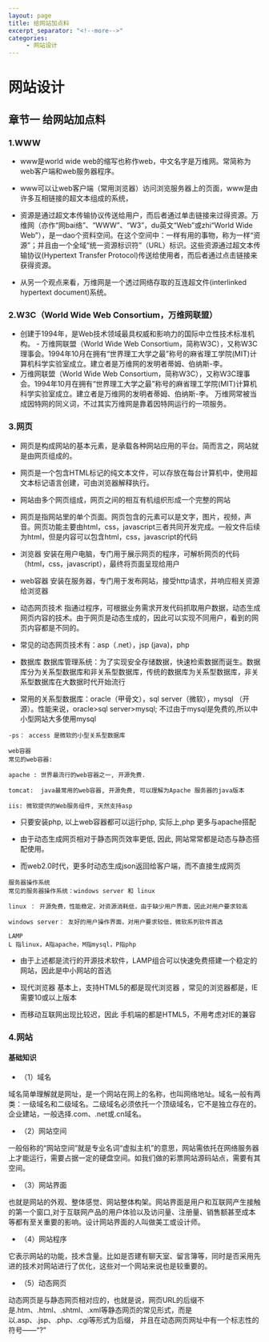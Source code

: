 ```yaml
---
layout: page
title: 给网站加点料
excerpt_separator: "<!--more-->"
categories:
     - 网站设计
---
```


# 网站设计
## 章节一 给网站加点料
### 1.WWW

  -  www是world wide web的缩写也称作web，中文名字是万维网。常简称为web客户端和web服务器程序。

   - www可以让web客户端（常用浏览器）访问浏览服务器上的页面，www是由许多互相链接的超文本组成的系统，

- 资源是通过超文本传输协议传送给用户，而后者通过单击链接来过得资源。万维网（亦作“网bai络”、“WWW”、“W3”，du英文“Web”或zhi“World Wide Web”），是一dao个资料空间。在这个空间中：一样有用的事物，称为一样“资源”；并且由一个全域“统一资源标识符”（URL）标识。这些资源通过超文本传输协议(Hypertext Transfer Protocol)传送给使用者，而后者通过点击链接来获得资源。

- 从另一个观点来看，万维网是一个透过网络存取的互连超文件(interlinked hypertext document)系统。


### 2.W3C（World Wide Web Consortium，万维网联盟）

   - 创建于1994年，是Web技术领域最具权威和影响力的国际中立性技术标准机构。
    - 万维网联盟（World Wide Web Consortium，简称W3C），又称W3C理事会。1994年10月在拥有“世界理工大学之最”称号的麻省理工学院(MIT)计算机科学实验室成立。建立者是万维网的发明者蒂姆、伯纳斯-李。
- 万维网联盟（World Wide Web Consortium，简称W3C），又称W3C理事会。1994年10月在拥有“世界理工大学之最”称号的麻省理工学院(MIT)计算机科学实验室成立。建立者是万维网的发明者蒂姆、伯纳斯-李。
万维网常被当成因特网的同义词，不过其实万维网是靠着因特网运行的一项服务。
### 3.网页

  -  网页是构成网站的基本元素，是承载各种网站应用的平台。简而言之，网站就是由网页组成的。

  -  网页是一个包含HTML标记的纯文本文件，可以存放在每台计算机中，使用超文本标记语言创建，可由浏览器解释执行。


- 网站由多个网页组成，网页之间的相互有机组织形成一个完整的网站


- 网页是指网站里的单个页面。网页包含的元素可以是文字，图片，视频，声音。网页功能主要由html，css，javascript三者共同开发完成。一般文件后续为html，但是内容可以包含html，css，javascript的代码

- 浏览器
安装在用户电脑，专门用于展示网页的程序，可解析网页的代码（html，css，javascript），最终将页面呈现给用户

- web容器
安装在服务器，专门用于发布网站，接受http请求，并响应相关资源给浏览器


- 动态网页技术
指通过程序，可根据业务需求开发代码抓取用户数据，动态生成网页内容的技术。由于网页是动态生成的，因此可以实现不同用户，看到的网页内容都是不同的。

- 常见的动态网页技术有：asp（.net），jsp (java)，php

- 数据库
数据库管理系统：为了实现安全存储数据，快速检索数据而诞生。数据库分为关系型数据库和非关系型数据库，传统的数据库为关系型数据库，非关系型数据库在大数据时代开始流行

- 常用的关系型数据库：oracle（甲骨文），sql server（微软），mysql （开源）。性能来说，oracle>sql server>mysql; 不过由于mysql是免费的,所以中小型网站大多使用mysql
```
-ps： access 是微软的小型关系型数据库

web容器
常见的web容器:

apache : 世界最流行的web容器之一, 开源免费.

tomcat:  java最常用的web容器, 开源免费, 可以理解为Apache 服务器的java版本

iis: 微软提供的Web服务组件, 天然支持asp
```

- 只要安装php, 以上web容器都可以运行php, 实际上,php 更多与apache搭配



- 由于动态生成网页相对于静态网页效率更低, 因此, 网站常常都是动态与静态搭配使用。

- 而web2.0时代，更多时动态生成json返回给客户端，而不直接生成网页

 
```
服务器操作系统
常见的服务器操作系统：windows server 和 linux

linux ： 开源免费，性能稳定，对资源消耗低，由于缺少用户界面，因此对用户要求较高

windows server： 友好的用户操作界面，对用户要求较低，微软系列软件首选

LAMP
L 指linux，A指apache，M指mysql，P指php
```

- 由于上述都是流行的开源技术软件，LAMP组合可以快速免费搭建一个稳定的网站，因此是中小网站的首选

- 现代浏览器
基本上，支持HTML5的都是现代浏览器 ，常见的浏览器都是，IE需要10或以上版本

- 而移动互联网出现比较迟，因此 手机端的都是HTML5，不用考虑对IE的兼容



### 4.网站
#### 基础知识
- （1）域名

域名简单理解就是网址，是一个网站在网上的名称，也叫网络地址。域名一般有两类：一级域名和二级域名。二级域名必须依托一个顶级域名，它不是独立存在的。企业建站，一般选择.com、.net或.cn域名。

- （2）网站空间

一般俗称的“网站空间”就是专业名词“虚拟主机”的意思，网站需依托在网络服务器上才能运行，需要占据一定的硬盘空间。如我们做的彩票网站源码站点，需要有其空间。

- （3）网站界面

也就是网站的外观、整体感觉、网站整体构架。网站界面是用户和互联网产生接触的第一个窗口,对于互联网产品的用户体验以及访问量、注册量、销售额甚至成本等都有至关重要的影响。设计网站界面的人叫做美工或设计师。

- （4）网站程序

它表示网站的功能，技术含量。比如是否建有聊天室、留言簿等，同时是否采用先进的技术对网站进行了优化，这些对一个网站来说也是较重要的。

- （5）动态网页

动态网页是与静态网页相对应的，也就是说，网页URL的后缀不是.htm、.html、.shtml、.xml等静态网页的常见形式，而是以.asp、.jsp、.php、.cgi等形式为后缀， 并且在动态网页网址中有一个标志性的符号——“?”
